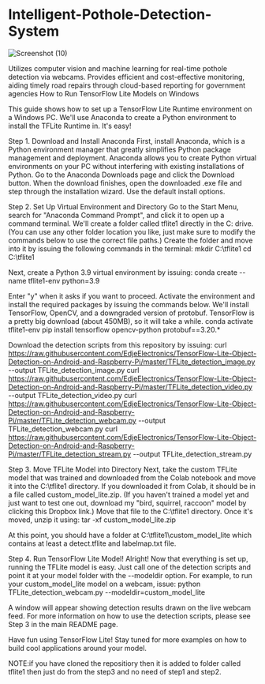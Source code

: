 # Intelligent-Pothole-Detection-System

![Screenshot (10)](https://github.com/user-attachments/assets/52396e9a-8d91-46f8-9e67-ef82a3cba89e)


Utilizes computer vision and machine learning for real-time pothole detection via webcams. Provides efficient and cost-effective monitoring, aiding timely road repairs through cloud-based reporting for government agencies
How to Run TensorFlow Lite Models on Windows

This guide shows how to set up a TensorFlow Lite Runtime environment on a Windows PC. We'll use Anaconda to create a Python environment to install the TFLite Runtime in. It's easy!

Step 1. Download and Install Anaconda
First, install Anaconda, which is a Python environment manager that greatly simplifies Python package management and deployment. Anaconda allows you to create Python virtual environments on your PC without interfering with existing installations of Python. Go to the Anaconda Downloads page and click the Download button.
When the download finishes, open the downloaded .exe file and step through the installation wizard. Use the default install options.


Step 2. Set Up Virtual Environment and Directory
Go to the Start Menu, search for "Anaconda Command Prompt", and click it to open up a command terminal. We'll create a folder called tflite1 directly in the C: drive. (You can use any other folder location you like, just make sure to modify the commands below to use the correct file paths.) Create the folder and move into it by issuing the following commands in the terminal:
mkdir C:\tflite1
cd C:\tflite1

Next, create a Python 3.9 virtual environment by issuing:
conda create --name tflite1-env python=3.9

Enter "y" when it asks if you want to proceed. Activate the environment and install the required packages by issuing the commands below. We'll install TensorFlow, OpenCV, and a downgraded version of protobuf. TensorFlow is a pretty big download (about 450MB), so it will take a while.
conda activate tflite1-env
pip install tensorflow opencv-python protobuf==3.20.*


Download the detection scripts from this repository by issuing:
curl https://raw.githubusercontent.com/EdjeElectronics/TensorFlow-Lite-Object-Detection-on-Android-and-Raspberry-Pi/master/TFLite_detection_image.py --output TFLite_detection_image.py
curl https://raw.githubusercontent.com/EdjeElectronics/TensorFlow-Lite-Object-Detection-on-Android-and-Raspberry-Pi/master/TFLite_detection_video.py --output TFLite_detection_video.py
curl https://raw.githubusercontent.com/EdjeElectronics/TensorFlow-Lite-Object-Detection-on-Android-and-Raspberry-Pi/master/TFLite_detection_webcam.py --output TFLite_detection_webcam.py
curl https://raw.githubusercontent.com/EdjeElectronics/TensorFlow-Lite-Object-Detection-on-Android-and-Raspberry-Pi/master/TFLite_detection_stream.py --output TFLite_detection_stream.py


Step 3. Move TFLite Model into Directory
Next, take the custom TFLite model that was trained and downloaded from the Colab notebook and move it into the C:\tflite1 directory. If you downloaded it from Colab, it should be in a file called custom_model_lite.zip. (If you haven't trained a model yet and just want to test one out, download my "bird, squirrel, raccoon" model by clicking this Dropbox link.) Move that file to the C:\tflite1 directory. Once it's moved, unzip it using:
tar -xf custom_model_lite.zip

At this point, you should have a folder at C:\tflite1\custom_model_lite which contains at least a detect.tflite and labelmap.txt file.

Step 4. Run TensorFlow Lite Model!
Alright! Now that everything is set up, running the TFLite model is easy. Just call one of the detection scripts and point it at your model folder with the --modeldir option. For example, to run your custom_model_lite model on a webcam, issue:
python TFLite_detection_webcam.py --modeldir=custom_model_lite

A window will appear showing detection results drawn on the live webcam feed. For more information on how to use the detection scripts, please see Step 3 in the main README page.

Have fun using TensorFlow Lite! Stay tuned for more examples on how to build cool applications around your model.




NOTE:if you have cloned the repositiory then it is added to folder called tflite1 then just do from the step3 and no need of step1 and step2.
